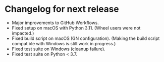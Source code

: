 <!-- SPDX-FileCopyrightText: 2022 geisserml <geisserml@gmail.com> -->
<!-- SPDX-License-Identifier: CC-BY-4.0 -->

<!-- List character: dash (-) -->

# Changelog for next release
- Major improvements to GitHub Workflows.
- Fixed setup on macOS with Python 3.11. (Wheel users were not impacted.)
- Fixed build script on macOS (GN configuration). (Making the build script compatible with Windows is still work in progress.)
- Fixed test suite on Windows (cleanup failure).
- Fixed test suite on Python < 3.7.
